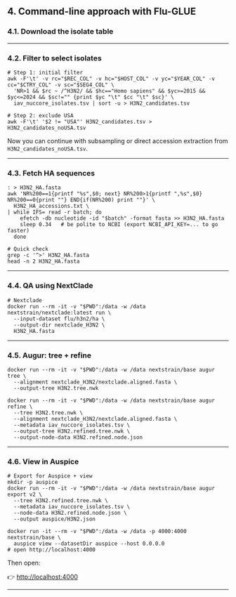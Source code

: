 ## 4. Command-line approach with Flu-GLUE

 

### 4.1. Download the isolate table


* * * * *

### 4.2. Filter to select isolates

```
# Step 1: initial filter
awk -F'\t' -v rc="$REC_COL" -v hc="$HOST_COL" -v yc="$YEAR_COL" -v cc="$CTRY_COL" -v sc="$SEG4_COL" \
  'NR>1 && $rc ~ /^H3N2/ && $hc=="Homo sapiens" && $yc>=2015 && $yc<=2024 && $sc!="" {print $yc "\t" $cc "\t" $sc}' \
  iav_nuccore_isolates.tsv | sort -u > H3N2_candidates.tsv

# Step 2: exclude USA
awk -F'\t' '$2 != "USA"' H3N2_candidates.tsv > H3N2_candidates_noUSA.tsv

```

Now you can continue with subsampling or direct accession extraction from `H3N2_candidates_noUSA.tsv`.

* * * * *

### 4.3. Fetch HA sequences

```
: > H3N2_HA.fasta
awk 'NR%200==1{printf "%s",$0; next} NR%200>1{printf ",%s",$0} NR%200==0{print ""} END{if(NR%200) print ""}' \
  H3N2_HA_accessions.txt \
| while IFS= read -r batch; do
    efetch -db nucleotide -id "$batch" -format fasta >> H3N2_HA.fasta
    sleep 0.34   # be polite to NCBI (export NCBI_API_KEY=... to go faster)
  done

# Quick check
grep -c '^>' H3N2_HA.fasta
head -n 2 H3N2_HA.fasta
```

* * * * *
      
### 4.4. QA using NextClade

```
# Nextclade
docker run --rm -it -v "$PWD":/data -w /data nextstrain/nextclade:latest run \
  --input-dataset flu/h3n2/ha \
  --output-dir nextclade_H3N2 \
  H3N2_HA.fasta
```

* * * * *

### 4.5. Augur: tree + refine

```
docker run --rm -it -v "$PWD":/data -w /data nextstrain/base augur tree \
  --alignment nextclade_H3N2/nextclade.aligned.fasta \
  --output-tree H3N2.tree.nwk
```

```
docker run --rm -it -v "$PWD":/data -w /data nextstrain/base augur refine \
  --tree H3N2.tree.nwk \
  --alignment nextclade_H3N2/nextclade.aligned.fasta \
  --metadata iav_nuccore_isolates.tsv \
  --output-tree H3N2.refined.tree.nwk \
  --output-node-data H3N2.refined.node.json
```

* * * * *

### 4.6. View in Auspice

```
# Export for Auspice + view
mkdir -p auspice
docker run --rm -it -v "$PWD":/data -w /data nextstrain/base augur export v2 \
  --tree H3N2.refined.tree.nwk \
  --metadata iav_nuccore_isolates.tsv \
  --node-data H3N2.refined.node.json \
  --output auspice/H3N2.json

docker run -it --rm -v "$PWD":/data -w /data -p 4000:4000 nextstrain/base \
  auspice view --datasetDir auspice --host 0.0.0.0
# open http://localhost:4000
```

Then open:

👉 <http://localhost:4000>[](http://localhost:4000)

* * * * *
